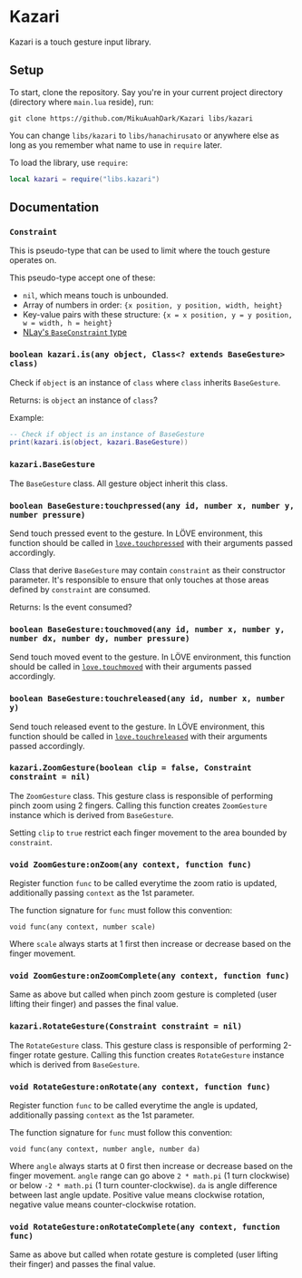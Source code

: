 Kazari
=====

Kazari is a touch gesture input library.

Setup
-----

To start, clone the repository. Say you're in your current project directory (directory where `main.lua` reside), run:

```
git clone https://github.com/MikuAuahDark/Kazari libs/kazari
```

You can change `libs/kazari` to `libs/hanachirusato` or anywhere else as long as you remember what name to use in `require` later.

To load the library, use `require`:

```lua
local kazari = require("libs.kazari")
```

Documentation
-----

### `Constraint`

This is pseudo-type that can be used to limit where the touch gesture operates on.

This pseudo-type accept one of these:
* `nil`, which means touch is unbounded.
* Array of numbers in order: `{x position, y position, width, height}`
* Key-value pairs with these structure: `{x = x position, y = y position, w = width, h = height}`
* [NLay's `BaseConstraint` type](https://github.com/MikuAuahDark/NPad93#nlay)

### `boolean kazari.is(any object, Class<? extends BaseGesture> class)`

Check if `object` is an instance of `class` where `class` inherits `BaseGesture`.

Returns: is `object` an instance of `class`?

Example:
```lua
-- Check if object is an instance of BaseGesture
print(kazari.is(object, kazari.BaseGesture))
```

### `kazari.BaseGesture`

The `BaseGesture` class. All gesture object inherit this class.

### `boolean BaseGesture:touchpressed(any id, number x, number y, number pressure)`

Send touch pressed event to the gesture. In LÖVE environment, this function should be called in
[`love.touchpressed`](https://love2d.org/wiki/love.touchpressed) with their arguments passed accordingly.

Class that derive `BaseGesture` may contain `constraint` as their constructor parameter. It's responsible to ensure
that only touches at those areas defined by `constraint` are consumed.

Returns: Is the event consumed?

### `boolean BaseGesture:touchmoved(any id, number x, number y, number dx, number dy, number pressure)`

Send touch moved event to the gesture. In LÖVE environment, this function should be called in
[`love.touchmoved`](https://love2d.org/wiki/love.touchmoved) with their arguments passed accordingly.

### `boolean BaseGesture:touchreleased(any id, number x, number y)`

Send touch released event to the gesture. In LÖVE environment, this function should be called in
[`love.touchreleased`](https://love2d.org/wiki/love.touchreleased) with their arguments passed accordingly.

### `kazari.ZoomGesture(boolean clip = false, Constraint constraint = nil)`

The `ZoomGesture` class. This gesture class is responsible of performing pinch zoom using 2 fingers.
Calling this function creates `ZoomGesture` instance which is derived from `BaseGesture`.

Setting `clip` to `true` restrict each finger movement to the area bounded by `constraint`.

### `void ZoomGesture:onZoom(any context, function func)`

Register function `func` to be called everytime the zoom ratio is updated, additionally passing
`context` as the 1st parameter.

The function signature for `func` must follow this convention:

```
void func(any context, number scale)
```

Where `scale` always starts at 1 first then increase or decrease based on the finger movement.

### `void ZoomGesture:onZoomComplete(any context, function func)`

Same as above but called when pinch zoom gesture is completed (user lifting their finger) and passes
the final value.

### `kazari.RotateGesture(Constraint constraint = nil)`

The `RotateGesture` class. This gesture class is responsible of performing 2-finger rotate gesture.
Calling this function creates `RotateGesture` instance which is derived from `BaseGesture`.

### `void RotateGesture:onRotate(any context, function func)`

Register function `func` to be called everytime the angle is updated, additionally passing
`context` as the 1st parameter.

The function signature for `func` must follow this convention:

```
void func(any context, number angle, number da)
```

Where `angle` always starts at 0 first then increase or decrease based on the finger movement. `angle`
range can go above `2 * math.pi` (1 turn clockwise) or below `-2 * math.pi` (1 turn counter-clockwise).
`da` is angle difference between last angle update. Positive value means clockwise rotation, negative value
means counter-clockwise rotation.

### `void RotateGesture:onRotateComplete(any context, function func)`

Same as above but called when rotate gesture is completed (user lifting their finger) and passes
the final value.
